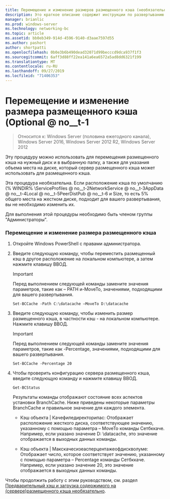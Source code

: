 ```yaml
---
title: Перемещение и изменение размеров размещенного кэша (необязательно)
description: Это краткое описание содержит инструкции по развертыванию BranchCache в режиме размещенного кэша на компьютерах под управлением Windows Server 2016 и Windows 10.
manager: brianlic
ms.prod: windows-server
ms.technology: networking-bc
ms.topic: article
ms.assetid: bb0eb349-914d-4596-9140-d3aae7597d55
ms.author: pashort
author: shortpatti
ms.openlocfilehash: 0b0e3b6b490dead32071d99becccd9dca937f1f3
ms.sourcegitcommit: 6aff3d88ff22ea141a6ea6572a5ad8dd6321f199
ms.translationtype: MT
ms.contentlocale: ru-RU
ms.lasthandoff: 09/27/2019
ms.locfileid: "71406353"
---
```

# <a name="move-and-resize-the-hosted-cache-optional"></a>Перемещение и изменение размера размещенного кэша \(Optional @ no__t-1

>Относится к: Windows Server (половина ежегодного канала), Windows Server 2016, Windows Server 2012 R2, Windows Server 2012

Эту процедуру можно использовать для перемещения размещенного кэша на нужный диск и в выбранную папку, а также для указания объема места на диске, который сервер размещенного кэша может использовать для размещенного кэша.

Эта процедура необязательна. Если расположение кэша по умолчанию \(% WINDIR% \\ServiceProfiles @ no__t-2NetworkService @ no__t-3AppData @ no__t-4Local @ no__t-5PeerDistPub @ no__t-6 и Size, то есть 5% общего места на жестком диске, подходит для вашего развертывания, вы не необходимо изменить их.

Для выполнения этой процедуры необходимо быть членом группы "Администраторы".

### <a name="to-move-and-resize-the-hosted-cache"></a>Перемещение и изменение размера размещенного кэша

1. Откройте Windows PowerShell с правами администратора.

2. Введите следующую команду, чтобы переместить размещенный кэш в другое расположение на локальном компьютере, а затем нажмите клавишу ВВОД.

    > [!IMPORTANT]
    > Перед выполнением следующей команды замените значения параметров, такие как – PATH и-MoveTo, значениями, подходящими для вашего развертывания.

    ``` 
    Set-BCCache -Path C:\datacache –MoveTo D:\datacache
    ``` 

3.  Введите следующую команду, чтобы изменить размер размещенного кэша, в частности кэш \- на локальном компьютере. Нажмите клавишу ВВОД.

    > [!IMPORTANT]
    > Перед выполнением следующей команды замените значения параметров, такие как \-Percentage, значениями, подходящими для вашего развертывания.  

    ``` 
    Set-BCCache -Percentage 20
    ``` 

4.  Чтобы проверить конфигурацию сервера размещенного кэша, введите следующую команду и нажмите клавишу ВВОД.

    ``` 
    Get-BCStatus
    ``` 

    Результаты команды отображают состояние всех аспектов установки BranchCache. Ниже приведены некоторые параметры BranchCache и правильное значение для каждого элемента.

    -   Кэш объекта | Качефиледиректорипас: Отображает расположение жесткого диска, соответствующее значению, указанному с помощью параметра – MoveTo команды Сетбккаче. Например, если указано значение D: \\datacache, это значение отображается в выходных данных команды.

    -   Кэш объекта | Макскачесизеасперцентажеофдискволуме: Отображает число, которое соответствует значению, указанному с помощью параметра – Percentage команды Сетбккаче. Например, если указано значение 20, это значение отображается в выходных данных команды.

Чтобы продолжить работу с этим руководством, см. раздел [Предварительный хэш и загрузка содержимого на &#40;сервере&#41;размещенного кэша необязательно](7-Bc-Prehash-Preload.md).